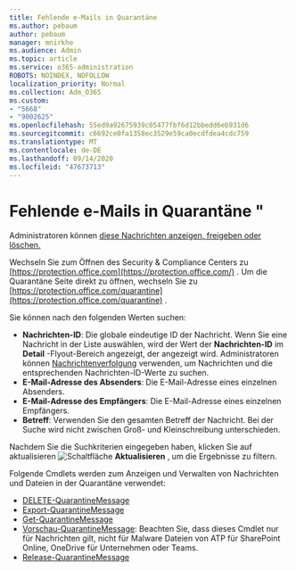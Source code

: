 ```yaml
---
title: Fehlende e-Mails in Quarantäne
ms.author: pebaum
author: pebaum
manager: mnirkhe
ms.audience: Admin
ms.topic: article
ms.service: o365-administration
ROBOTS: NOINDEX, NOFOLLOW
localization_priority: Normal
ms.collection: Adm_O365
ms.custom:
- "5668"
- "9002625"
ms.openlocfilehash: 55ed9a92675939c05477fbf6d12bbedd6eb931d6
ms.sourcegitcommit: c6692ce0fa1358ec3529e59ca0ecdfdea4cdc759
ms.translationtype: MT
ms.contentlocale: de-DE
ms.lasthandoff: 09/14/2020
ms.locfileid: "47673713"
---
```

# <a name="missing-emails-in-quarantine"></a>Fehlende e-Mails in Quarantäne "

Administratoren können [diese Nachrichten anzeigen, freigeben oder löschen.](https://docs.microsoft.com/microsoft-365/security/office-365-security/manage-quarantined-messages-and-files?view=o365-worldwide)

Wechseln Sie zum Öffnen des Security & Compliance Centers zu [https://protection.office.com](https://protection.office.com/) . Um die Quarantäne Seite direkt zu öffnen, wechseln Sie zu [https://protection.office.com/quarantine](https://protection.office.com/quarantine) .  

Sie können nach den folgenden Werten suchen:  

- **Nachrichten-ID**: Die globale eindeutige ID der Nachricht. Wenn Sie eine Nachricht in der Liste auswählen, wird der Wert der  **Nachrichten-ID**  im  **Detail**  -Flyout-Bereich angezeigt, der angezeigt wird. Administratoren können [Nachrichtenverfolgung](https://docs.microsoft.com/microsoft-365/security/office-365-security/message-trace-scc?view=o365-worldwide) verwenden, um Nachrichten und die entsprechenden Nachrichten-ID-Werte zu suchen.
- **E-Mail-Adresse des Absenders**: Die E-Mail-Adresse eines einzelnen Absenders.
- **E-Mail-Adresse des Empfängers**: Die E-Mail-Adresse eines einzelnen Empfängers.
- **Betreff**: Verwenden Sie den gesamten Betreff der Nachricht. Bei der Suche wird nicht zwischen Groß- und Kleinschreibung unterschieden.

Nachdem Sie die Suchkriterien eingegeben haben, klicken Sie auf aktualisieren ![ Schaltfläche ](https://docs.microsoft.com/microsoft-365/media/scc-quarantine-refresh.png?view=o365-worldwide) **Aktualisieren** , um die Ergebnisse zu filtern.  

Folgende Cmdlets werden zum Anzeigen und Verwalten von Nachrichten und Dateien in der Quarantäne verwendet:
- [DELETE-QuarantineMessage](https://docs.microsoft.com/powershell/module/exchange/delete-quarantinemessage)
- [Export-QuarantineMessage](https://docs.microsoft.com/powershell/module/exchange/export-quarantinemessage)
- [Get-QuarantineMessage](https://docs.microsoft.com/powershell/module/exchange/get-quarantinemessage)
- [Vorschau-QuarantineMessage](https://docs.microsoft.com/powershell/module/exchange/preview-quarantinemessage): Beachten Sie, dass dieses Cmdlet nur für Nachrichten gilt, nicht für Malware Dateien von ATP für SharePoint Online, OneDrive für Unternehmen oder Teams.
- [Release-QuarantineMessage](https://docs.microsoft.com/powershell/module/exchange/release-quarantinemessage)